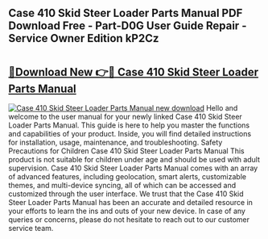 ## Case 410 Skid Steer Loader Parts Manual PDF Download Free - Part-D0G User Guide Repair - Service Owner Edition kP2Cz

# <h2><a href="http://bc68902.oget.top/?id=Case+410+Skid+Steer+Loader+Parts+Manual">🔗Download New 👉🔴 Case 410 Skid Steer Loader Parts Manual</a></h2>

[![Case 410 Skid Steer Loader Parts Manual new download](https://i.imgur.com/5g1atiW.png)](http://bc68902.oget.top/?id=Case+410+Skid+Steer+Loader+Parts+Manual)
Hello and welcome to the user manual for your newly linked Case 410 Skid Steer Loader Parts Manual. This guide is here to help you master the functions and capabilities of your product. Inside, you will find detailed instructions for installation, usage, maintenance, and troubleshooting. Safety Precautions for Children Case 410 Skid Steer Loader Parts Manual This product is not suitable for children under age and should be used with adult supervision. Case 410 Skid Steer Loader Parts Manual comes with an array of advanced features, including geolocation, smart alerts, customizable themes, and multi-device syncing, all of which can be accessed and customized through the user interface. We trust that the Case 410 Skid Steer Loader Parts Manual has been an accurate and detailed resource in your efforts to learn the ins and outs of your new device. In case of any queries or concerns, please do not hesitate to reach out to our customer service team.
